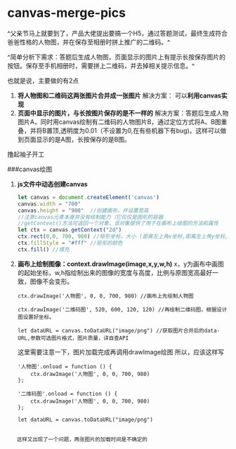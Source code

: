 # canvas-merge-pics

^父亲节马上就要到了，产品大佬提出要搞一个H5，通过答题测试，最终生成符合爸爸性格的人物图，并在保存至相册时拼上推广的二维码。^

^简单分析下需求：答题后生成人物图，页面显示的图片上有提示长按保存图片的按钮。保存至手机相册时，需要拼上二维码，并去掉相关提示信息。^

也就是说，主要做的有2点
1.  **将人物图和二维码这两张图片合并成一张图片**
        解决方案： 可以**利用canvas实现**
2.  **页面中显示的图片，与长按图片保存的是不一样的**
        解决方案：答题后生成人物图片A，同时用canvas绘制有二维码的人物图片B，通过定位方式将A、B图重叠，并将B置顶,透明度为0.01（不设置为0,在有些机器下有bug)。这样可以做到页面显示的是A图，长按保存的是B图。



撸起袖子开工

###canvas绘图

1. **js文件中动态创建canvas**

    ``` javascript
    let canvas = document.createElement('canvas')
    canvas.width = "700"
    canvas.height = "980"  //创建画布，并设置宽高
    //注意canvas元素本身并没有绘制能力（它仅仅是图形的容器
    //getContext()方法可返回一个对象，该对象提供了用于在画布上绘图的方法和属性
    let ctx = canvas.getContext("2d")
    ctx.rect(0,0, 700, 980) //矩形坐标，大小 (距离左上角x坐标,距离左上角y坐标,宽度,高度)
    ctx.fillStyle = "#fff" //矩形的颜色
    ctx.fill() //填充
    ```

2. **画布上绘制图像：context.drawImage(image,x,y,w,h)**
x，y为画布中画图的起始坐标，w,h指绘制出来的图像的宽度与高度，比例与原图宽高最好一致，图像不会变形。

    `ctx.drawImage('人物图', 0, 0, 700, 980) //画布上先绘制人物图`

    `ctx.drawImage('二维码图', 520, 600, 120, 120) //再绘制二维码图，根据设计图设置好坐标。`

    `let dataURL = canvas.toDataURL("image/png") //获取图片合并后的data-URL,参数可选图片格式，图片质量，详自查API`

    这里需要注意一下，图片加载完成再调用drawImage绘图
    所以，应该这样写
    ```
    '人物图'.onload = function () {
        ctx.drawImage('人物图', 0, 0, 700, 980)
    };

    '二维码图'.onload = function () {
        ctx.drawImage('人物图', 0, 0, 700, 980)
    };

    let dataURL = canvas.toDataURL("image/png")
```

   这样又出现了一个问题，两张图片的加载时间是不确定的







